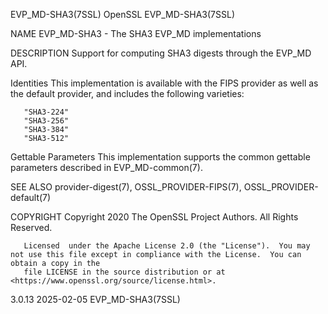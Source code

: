 EVP_MD-SHA3(7SSL)							    OpenSSL							     EVP_MD-SHA3(7SSL)

NAME
       EVP_MD-SHA3 - The SHA3 EVP_MD implementations

DESCRIPTION
       Support for computing SHA3 digests through the EVP_MD API.

   Identities
       This implementation is available with the FIPS provider as well as the default provider, and includes the following varieties:

       "SHA3-224"
       "SHA3-256"
       "SHA3-384"
       "SHA3-512"

   Gettable Parameters
       This implementation supports the common gettable parameters described in EVP_MD-common(7).

SEE ALSO
       provider-digest(7), OSSL_PROVIDER-FIPS(7), OSSL_PROVIDER-default(7)

COPYRIGHT
       Copyright 2020 The OpenSSL Project Authors. All Rights Reserved.

       Licensed	 under the Apache License 2.0 (the "License").	You may not use this file except in compliance with the License.  You can obtain a copy in the
       file LICENSE in the source distribution or at <https://www.openssl.org/source/license.html>.

3.0.13									  2025-02-05							     EVP_MD-SHA3(7SSL)
